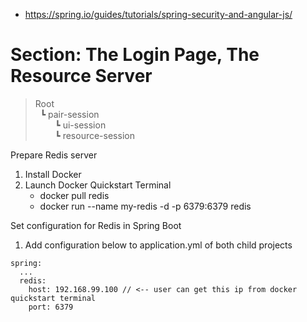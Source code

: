 * https://spring.io/guides/tutorials/spring-security-and-angular-js/

# Section: The Login Page, The Resource Server <br>

> Root <br>
> &nbsp;&nbsp;&#9495; pair-session <br>
> &nbsp;&nbsp;&nbsp;&nbsp;&nbsp;&nbsp;&nbsp;&nbsp;&#9495; ui-session <br>
> &nbsp;&nbsp;&nbsp;&nbsp;&nbsp;&nbsp;&nbsp;&nbsp;&#9495; resource-session <br>

Prepare Redis server
1. Install Docker
2. Launch Docker Quickstart Terminal
   - docker pull redis
   - docker run --name my-redis -d -p 6379:6379 redis

Set configuration for Redis in Spring Boot
1. Add configuration below to application.yml of both child projects
```
spring:
  ...
  redis:
    host: 192.168.99.100 // <-- user can get this ip from docker quickstart terminal
    port: 6379
```
